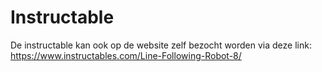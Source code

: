 # Instructable

De instructable kan ook op de website zelf bezocht worden via deze link:
https://www.instructables.com/Line-Following-Robot-8/

